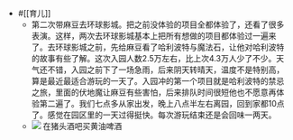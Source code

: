 - #[[育儿]]
    - 第二次带麻豆去环球影城。把之前没体验的项目全都体验了，还看了很多表演。这样，两次去环球影城基本上把所有想做的项目都体验过一遍来了。去环球影城之前，先给麻豆看了哈利波特与魔法石，让他对哈利波特的故事有些了解。这次入园人数2.5万左右，比上次4.3万人少了不少。天气还不错，入园之前下了一场急雨，后来阴天转晴天，温度不是特别高，算是最近最适合游玩的一天了。入园冲的第一个项目就是哈利波特的禁忌之旅，里面的伏地魔让麻豆有些害怕，后来排队时间很短他也不愿意再体验第二遍了。我们七点多从家出发，晚上八点半左右离园，回到家都10点了。感觉在园区里的一天过得挺快。每次游玩结束还是会回味一两天。
    - ![](https://firebasestorage.googleapis.com/v0/b/firescript-577a2.appspot.com/o/imgs%2Fapp%2Fxinyiheng%2FWSoHyR8_7Y.png?alt=media&token=b51bef6d-4997-4777-872e-575bec77ad7e)
在猪头酒吧买黄油啤酒
